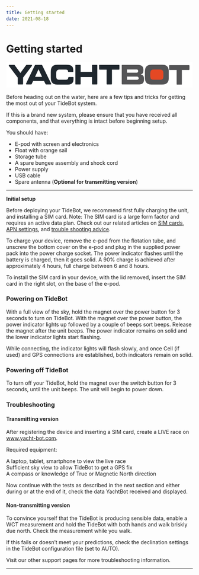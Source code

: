 ```yaml
---
title: Getting started
date: 2021-08-18
---
```


# Getting started

<img src="../../../assets/images/_EigtnJdudpM5196h_eLIS6CtmQMa5utLA.png" alt="" width="559px" height="68.14px" />

Before heading out on the water, here are a few tips and tricks for getting the most out of your TideBot system.

If this is a brand new system, please ensure that you have received all components, and that everything is intact before beginning setup.

You should have:

- E-pod with screen and electronics
- Float with orange sail
- Storage tube
- A spare bungee assembly and shock cord
- Power supply
- USB cable
- Spare antenna (**Optional for transmitting version**)

______________________________________________________________________

**Initial setup**

Before deploying your TideBot, we recommend first fully charging the unit, and installing a SIM card. Note: The SIM card is a large form factor and requires an active data plan. Check out our related articles on [SIM cards](<../../YachtBot%20Products/YachtBot%20product%20family%20fundamentals/SD%20(local%20memory%20storage)%20and%20SIM%20cards.md>), [APN settings](../../YachtBot%20Products/YachtBot%20product%20family%20fundamentals/SIM%20card%20APN%20settings%20for%20common%20providers.md), and [trouble shooting advice](../../YachtBot%20Products/YachtBot%20product%20family%20fundamentals/Cellular%20connectivity%20trouble%20shooting.md).

To charge your device, remove the e-pod from the flotation tube, and unscrew the bottom cover on the e-pod and plug in the supplied power pack into the power charge socket. The power indicator flashes until the battery is charged, then it goes solid. A 90% charge is achieved after approximately 4 hours, full charge between 6 and 8 hours.

To install the SIM card in your device, with the lid removed, insert the SIM card in the right slot, on the base of the e-pod.

### Powering on TideBot

With a full view of the sky, hold the magnet over the power button for 3 seconds to turn on TideBot. With the magnet over the power button, the power indicator lights up followed by a couple of beeps sort beeps. Release the magnet after the unit beeps. The power indicator remains on solid and the lower indicator lights start flashing.

While connecting, the indicator lights will flash slowly, and once Cell (if used) and GPS connections are established, both indicators remain on solid.

### Powering off TideBot

To turn off your TideBot, hold the magnet over the switch button for 3 seconds, until the unit beeps. The unit will begin to power down.

### Troubleshooting

#### Transmitting version
After registering the device and inserting a SIM card, create a LIVE race on www.yacht-bot.com.

Required equipment:

A laptop, tablet, smartphone to view the live race\
Sufficient sky view to allow TideBot to get a GPS fix\
A compass or knowledge of True or Magnetic North direction

Now continue with the tests as described in the next section and either during or at the end of it, check the data YachtBot received and displayed.

#### Non-transmitting version
To convince yourself that the TideBot is producing sensible data, enable a WCT measurement and hold the TideBot with both hands and walk briskly due north. Check the measurement while you walk.

If this fails or doesn’t meet your predictions, check the declination settings in the TideBot configuration file (set to AUTO).

Visit our other support pages for more troubleshooting information.

______________________________________________________________________
